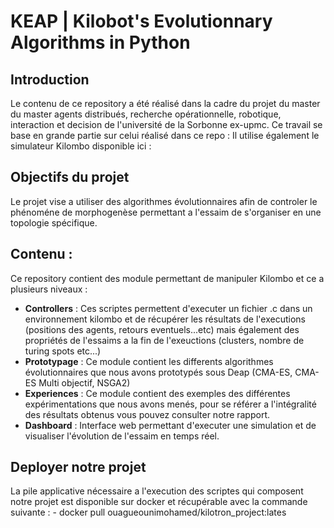 # KEAP | Kilobot's Evolutionnary Algorithms in Python
## Introduction
Le contenu de ce repository a été réalisé dans la cadre du projet du master du master agents distribués, recherche opérationnelle, robotique, interaction et decision de l'université de la Sorbonne ex-upmc.
Ce travail se base en grande partie sur celui réalisé dans ce repo : 
Il utilise également le simulateur Kilombo disponible ici : 

## Objectifs du projet
Le projet vise a utiliser des algorithmes évolutionnaires afin de controler le phénoméne de morphogenèse permettant a l'essaim de s'organiser en une topologie spécifique.
## Contenu : 
Ce repository contient des module permettant de manipuler Kilombo et ce a plusieurs niveaux : 
- **Controllers** : Ces scriptes permettent d'executer un fichier .c dans un environnement kilombo et de récupérer les résultats de l'executions (positions des agents, retours eventuels...etc) mais également des propriétés de l'essaims a la fin de l'exeuctions (clusters, nombre de turing spots etc...) 
- **Prototypage** : Ce module contient les differents algorithmes évolutionnaires que nous avons prototypés sous Deap (CMA-ES, CMA-ES Multi objectif, NSGA2) 
- **Experiences** : Ce module contient des exemples des différentes expérimentations que nous avons menés, pour se référer a l'intégralité des résultats obtenus vous pouvez consulter notre rapport.
- **Dashboard** : Interface web permettant d'executer une simulation et de visualiser l'évolution de l'essaim en temps réel.
## Deployer notre projet
La pile applicative nécessaire a l'execution des scriptes qui composent notre projet est disponible sur docker et récupérable avec la commande suivante : -
docker pull ouagueounimohamed/kilotron_project:lates
